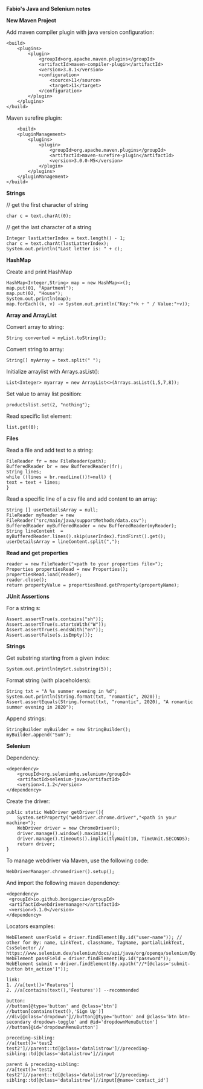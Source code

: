 **Fabio's Java and Selenium notes**

**New Maven Project**

Add maven compiler plugin with java version configuration:

    <build>
        <plugins>
            <plugin>
                <groupId>org.apache.maven.plugins</groupId>
                <artifactId>maven-compiler-plugin</artifactId>
                <version>3.8.1</version>
                <configuration>
                    <source>11</source>
                    <target>11</target>
                </configuration>
            </plugin>
        </plugins>
    </build>
    
Maven surefire plugin:
    
        <build>
        <pluginManagement>
            <plugins>
                <plugin>
                    <groupId>org.apache.maven.plugins</groupId>
                    <artifactId>maven-surefire-plugin</artifactId>
                    <version>3.0.0-M5</version>
                </plugin>
            </plugins>
        </pluginManagement>
    </build>
    
    
**Strings** 

// get the first character of string

    char c = text.charAt(0);
    
// get the last character of a string

    Integer lastLatterIndex = text.length() - 1;
    char c = text.charAt(lastLatterIndex);
    System.out.println("Last letter is: " + c);
    
**HashMap**

Create and print HashMap

    HashMap<Integer,String> map = new HashMap<>();
    map.put(01, "Apartment");
    map.put(02, "House");
    System.out.println(map);
    map.forEach((k, v) -> System.out.println("Key:"+k + " / Value:"+v));


**Array and ArrayList**

Convert array to string:

    String converted = myList.toString();

Convert string to array:

    String[] myArray = text.split(" ");

Initialize arraylist with Arrays.asList():

    List<Integer> myarray = new ArrayList<>(Arrays.asList(1,5,7,8));

Set value to array list position:

    productslist.set(2, "nothing");

Read specific list element:

    list.get(0);


**Files**

Read a file and add text to a string:

    FileReader fr = new FileReader(path);
    BufferedReader br = new BufferedReader(fr);
    String lines;
    while ((lines = br.readLine())!=null) {
    text = text + lines;
    }

Read a specific line of a csv file and add content to an array:

    String [] userDetailsArray = null;
    FileReader myReader = new FileReader("src/main/java/supportMethods/data.csv");
    BufferedReader myBufferedReader = new BufferedReader(myReader);
    String lineContent  = myBufferedReader.lines().skip(userIndex).findFirst().get();
    userDetailsArray = lineContent.split(",");
    
 **Read and get properties**
 
    reader = new FileReader("<path to your properties file>");
    Properties propertiesRead = new Properties();
    propertiesRead.load(reader);
    reader.close();
    return propertyValue = propertiesRead.getProperty(propertyName);
 

**JUnit Assertions**

For a string s:

    Assert.assertTrue(s.contains("sh"));
    Assert.assertTrue(s.startsWith("W"));
    Assert.assertTrue(s.endsWith("en"));
    Assert.assertFalse(s.isEmpty());

**Strings**

Get substring starting from a given index:

    System.out.println(mySrt.substring(5));

Format string (with placeholders):

    String txt = "A %s summer evening in %d";
    System.out.println(String.format(txt, "romantic", 2020));
    Assert.assertEquals(String.format(txt, "romantic", 2020), "A romantic summer evening in 2020");

Append strings:

    StringBuilder myBuilder = new StringBuilder();
    myBuilder.append("Sum");


**Selenium**

Dependency:

    <dependency>
        <groupId>org.seleniumhq.selenium</groupId>
        <artifactId>selenium-java</artifactId>
        <version>4.1.2</version>
    </dependency>

Create the driver:

    public static WebDriver getDriver(){
        System.setProperty("webdriver.chrome.driver","<path in your machine>"); 
        WebDriver driver = new ChromeDriver();
        driver.manage().window().maximize();
        driver.manage().timeouts().implicitlyWait(10, TimeUnit.SECONDS);
        return driver;
    }
    
To manage webdriver via Maven, use the following code:

    WebDriverManager.chromedriver().setup();
    
And import the following maven dependency:

    <dependency>
     <groupId>io.github.bonigarcia</groupId>
     <artifactId>webdrivermanager</artifactId>
     <version>5.1.0</version>
    </dependency>

Locators examples:

    WebElement userField = driver.findElement(By.id("user-name")); // other for By: name, LinkText, className, TagName, partialLinkText, CssSelector // https://www.selenium.dev/selenium/docs/api/java/org/openqa/selenium/By.html
    WebElement passField = driver.findElement(By.id("password"));
    WebElement submit = driver.findElement(By.xpath("//*[@class='submit-button btn_action']"));
    
    link: 
    1. //a[text()='Features']
    2. //a[contains(text(),'Features')] --recommended

    button:
    //button[@type='button' and @class='btn']
    //button[contains(text(),'Sign Up')]
    //div[@class='dropdown']//button[@type='button' and @class='btn btn-secondary dropdown-toggle' and @id='dropdownMenuButton']
    //button[@id='dropdownMenuButton']

    preceding-sibling:
    //a[text()='test2 test2']//parent::td[@class='datalistrow']//preceding-sibling::td[@class='datalistrow']//input

    parent & preceding-sibling:
    //a[text()='test2 test2']//parent::td[@class='datalistrow']//preceding-sibling::td[@class='datalistrow']//input[@name='contact_id']


